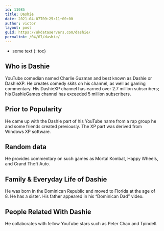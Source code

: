 ```yaml
---
id: 11085
title: Dashie
date: 2021-04-07T09:25:11+00:00
author: victor
layout: post
guid: https://ukdataservers.com/dashie/
permalink: /04/07/dashie/
---
```


* some text
{: toc}


## Who is Dashie



YouTube comedian named Charlie Guzman and best known as Dashie or DashieXP. He creates comedy skits on his channel, as well as gaming commentary. His DashieXP channel has earned over 2.7 million subscribers; his DashieGames channel has exceeded 5 million subscribers.

                
                
                
## Prior to Popularity



He came up with the Dashie part of his YouTube name from a rap group he and some friends created previously. The XP part was derived from Windows XP software.

                
                
                
## Random data



He provides commentary on such games as Mortal Kombat, Happy Wheels, and Grand Theft Auto.

                
                
                
## Family & Everyday Life of Dashie



He was born in the Dominican Republic and moved to Florida at the age of 8. He has a sister. His father appeared in his &#8220;Dominican Dad&#8221; video.

                
                
                
## People Related With Dashie



He collaborates with fellow YouTube stars such as Peter Chao and Tpindell. 

                
              
            
          
          
          